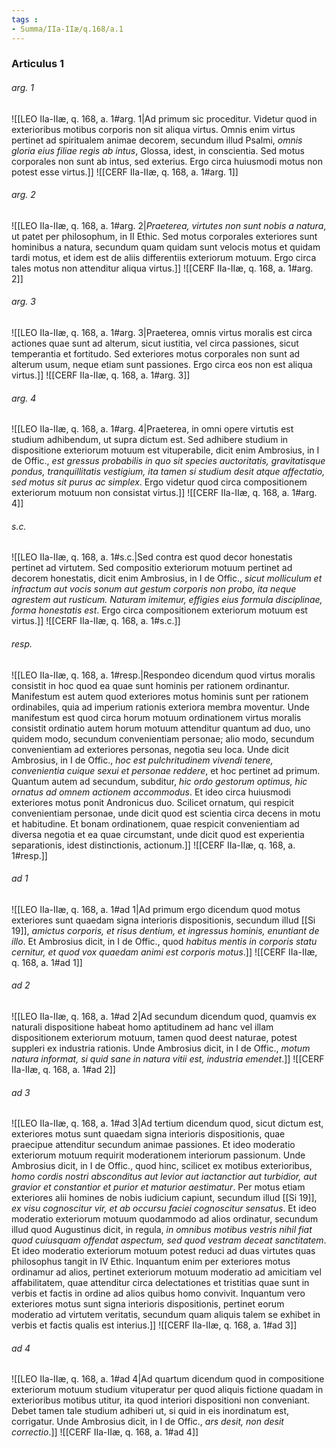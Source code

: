 ```yaml
---
tags : 
- Summa/IIa-IIæ/q.168/a.1
---
```


### Articulus 1

###### arg. 1
![[LEO IIa-IIæ, q. 168, a. 1#arg. 1|Ad primum sic proceditur. Videtur quod in exterioribus motibus corporis non sit aliqua virtus. Omnis enim virtus pertinet ad spiritualem animae decorem, secundum illud Psalmi, *omnis gloria eius filiae regis ab intus*, Glossa, idest, in conscientia. Sed motus corporales non sunt ab intus, sed exterius. Ergo circa huiusmodi motus non potest esse virtus.]]
![[CERF IIa-IIæ, q. 168, a. 1#arg. 1]]

###### arg. 2
![[LEO IIa-IIæ, q. 168, a. 1#arg. 2|*Praeterea, virtutes non sunt nobis a natura*, ut patet per philosophum, in II Ethic. Sed motus corporales exteriores sunt hominibus a natura, secundum quam quidam sunt velocis motus et quidam tardi motus, et idem est de aliis differentiis exteriorum motuum. Ergo circa tales motus non attenditur aliqua virtus.]]
![[CERF IIa-IIæ, q. 168, a. 1#arg. 2]]

###### arg. 3
![[LEO IIa-IIæ, q. 168, a. 1#arg. 3|Praeterea, omnis virtus moralis est circa actiones quae sunt ad alterum, sicut iustitia, vel circa passiones, sicut temperantia et fortitudo. Sed exteriores motus corporales non sunt ad alterum usum, neque etiam sunt passiones. Ergo circa eos non est aliqua virtus.]]
![[CERF IIa-IIæ, q. 168, a. 1#arg. 3]]

###### arg. 4
![[LEO IIa-IIæ, q. 168, a. 1#arg. 4|Praeterea, in omni opere virtutis est studium adhibendum, ut supra dictum est. Sed adhibere studium in dispositione exteriorum motuum est vituperabile, dicit enim Ambrosius, in I de Offic., *est gressus probabilis in quo sit species auctoritatis, gravitatisque pondus, tranquillitatis vestigium, ita tamen si studium desit atque affectatio, sed motus sit purus ac simplex*. Ergo videtur quod circa compositionem exteriorum motuum non consistat virtus.]]
![[CERF IIa-IIæ, q. 168, a. 1#arg. 4]]

###### s.c.
![[LEO IIa-IIæ, q. 168, a. 1#s.c.|Sed contra est quod decor honestatis pertinet ad virtutem. Sed compositio exteriorum motuum pertinet ad decorem honestatis, dicit enim Ambrosius, in I de Offic., *sicut molliculum et infractum aut vocis sonum aut gestum corporis non probo, ita neque agrestem aut rusticum. Naturam imitemur, effigies eius formula disciplinae, forma honestatis est*. Ergo circa compositionem exteriorum motuum est virtus.]]
![[CERF IIa-IIæ, q. 168, a. 1#s.c.]]

###### resp.
![[LEO IIa-IIæ, q. 168, a. 1#resp.|Respondeo dicendum quod virtus moralis consistit in hoc quod ea quae sunt hominis per rationem ordinantur. Manifestum est autem quod exteriores motus hominis sunt per rationem ordinabiles, quia ad imperium rationis exteriora membra moventur. Unde manifestum est quod circa horum motuum ordinationem virtus moralis consistit ordinatio autem horum motuum attenditur quantum ad duo, uno quidem modo, secundum convenientiam personae; alio modo, secundum convenientiam ad exteriores personas, negotia seu loca. Unde dicit Ambrosius, in I de Offic., *hoc est pulchritudinem vivendi tenere, convenientia cuique sexui et personae reddere*, et hoc pertinet ad primum. Quantum autem ad secundum, subditur, *hic ordo gestorum optimus, hic ornatus ad omnem actionem accommodus*. Et ideo circa huiusmodi exteriores motus ponit Andronicus duo. Scilicet ornatum, qui respicit convenientiam personae, unde dicit quod est scientia circa decens in motu et habitudine. Et bonam ordinationem, quae respicit convenientiam ad diversa negotia et ea quae circumstant, unde dicit quod est experientia separationis, idest distinctionis, actionum.]]
![[CERF IIa-IIæ, q. 168, a. 1#resp.]]

###### ad 1
![[LEO IIa-IIæ, q. 168, a. 1#ad 1|Ad primum ergo dicendum quod motus exteriores sunt quaedam signa interioris dispositionis, secundum illud [[Si 19]], *amictus corporis, et risus dentium, et ingressus hominis, enuntiant de illo*. Et Ambrosius dicit, in I de Offic., quod *habitus mentis in corporis statu cernitur, et quod vox quaedam animi est corporis motus*.]]
![[CERF IIa-IIæ, q. 168, a. 1#ad 1]]

###### ad 2
![[LEO IIa-IIæ, q. 168, a. 1#ad 2|Ad secundum dicendum quod, quamvis ex naturali dispositione habeat homo aptitudinem ad hanc vel illam dispositionem exteriorum motuum, tamen quod deest naturae, potest suppleri ex industria rationis. Unde Ambrosius dicit, in I de Offic., *motum natura informat, si quid sane in natura vitii est, industria emendet*.]]
![[CERF IIa-IIæ, q. 168, a. 1#ad 2]]

###### ad 3
![[LEO IIa-IIæ, q. 168, a. 1#ad 3|Ad tertium dicendum quod, sicut dictum est, exteriores motus sunt quaedam signa interioris dispositionis, quae praecipue attenditur secundum animae passiones. Et ideo moderatio exteriorum motuum requirit moderationem interiorum passionum. Unde Ambrosius dicit, in I de Offic., quod hinc, scilicet ex motibus exterioribus, *homo cordis nostri absconditus aut levior aut iactanctior aut turbidior, aut gravior et constantior et purior et maturior aestimatur*. Per motus etiam exteriores alii homines de nobis iudicium capiunt, secundum illud [[Si 19]], *ex visu cognoscitur vir, et ab occursu faciei cognoscitur sensatus*. Et ideo moderatio exteriorum motuum quodammodo ad alios ordinatur, secundum illud quod Augustinus dicit, in regula, *in omnibus motibus vestris nihil fiat quod cuiusquam offendat aspectum, sed quod vestram deceat sanctitatem*. Et ideo moderatio exteriorum motuum potest reduci ad duas virtutes quas philosophus tangit in IV Ethic. Inquantum enim per exteriores motus ordinamur ad alios, pertinet exteriorum motuum moderatio ad amicitiam vel affabilitatem, quae attenditur circa delectationes et tristitias quae sunt in verbis et factis in ordine ad alios quibus homo convivit. Inquantum vero exteriores motus sunt signa interioris dispositionis, pertinet eorum moderatio ad virtutem veritatis, secundum quam aliquis talem se exhibet in verbis et factis qualis est interius.]]
![[CERF IIa-IIæ, q. 168, a. 1#ad 3]]

###### ad 4
![[LEO IIa-IIæ, q. 168, a. 1#ad 4|Ad quartum dicendum quod in compositione exteriorum motuum studium vituperatur per quod aliquis fictione quadam in exterioribus motibus utitur, ita quod interiori dispositioni non conveniant. Debet tamen tale studium adhiberi ut, si quid in eis inordinatum est, corrigatur. Unde Ambrosius dicit, in I de Offic., *ars desit, non desit correctio*.]]
![[CERF IIa-IIæ, q. 168, a. 1#ad 4]]

